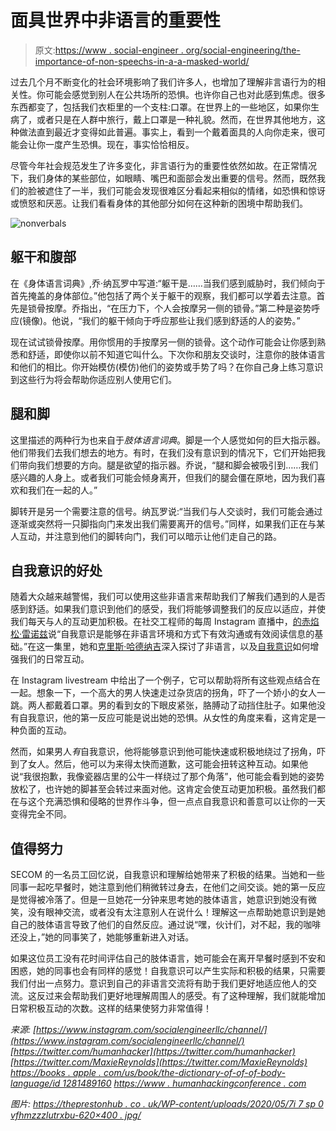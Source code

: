 # 面具世界中非语言的重要性

> 原文:[https://www . social-engineer . org/social-engineering/the-importance-of-non-speechs-in-a-a-masked-world/](https://www.social-engineer.org/social-engineering/the-importance-of-nonverbals-in-a-masked-world/)

过去几个月不断变化的社会环境影响了我们许多人，也增加了理解非言语行为的相关性。你可能会感觉到别人在公共场所的恐惧。也许你自己也对此感到焦虑。很多东西都变了，包括我们衣柜里的一个支柱:口罩。在世界上的一些地区，如果你生病了，或者只是在人群中旅行，戴上口罩是一种礼貌。然而，在世界其他地方，这种做法直到最近才变得如此普遍。事实上，看到一个戴着面具的人向你走来，很可能会让你一度产生恐惧。现在，事实恰恰相反。

尽管今年社会规范发生了许多变化，非言语行为的重要性依然如故。在正常情况下，我们身体的某些部位，如眼睛、嘴巴和面部会发出重要的信号。然而，既然我们的脸被遮住了一半，我们可能会发现很难区分看起来相似的情绪，如恐惧和惊讶或愤怒和厌恶。让我们看看身体的其他部分如何在这种新的困境中帮助我们。

![nonverbals](../Images/47ce9833199d36ee1fedf41b14cc9d64.png)

## 躯干和腹部

在《身体语言词典》,乔·纳瓦罗中写道:“躯干是……当我们感到威胁时，我们倾向于首先掩盖的身体部位。”他包括了两个关于躯干的观察，我们都可以学着去注意。首先是锁骨按摩。乔指出，“在压力下，个人会按摩另一侧的锁骨。”第二种是姿势呼应(镜像)。他说，“我们的躯干倾向于呼应那些让我们感到舒适的人的姿势。”

现在试试锁骨按摩。用你惯用的手按摩另一侧的锁骨。这个动作可能会让你感到熟悉和舒适，即使你以前不知道它叫什么。下次你和朋友交谈时，注意你的肢体语言和他们的相比。你开始模仿(模仿)他们的姿势或手势了吗？在你自己身上练习意识到这些行为将会帮助你适应别人使用它们。

## 腿和脚

这里描述的两种行为也来自于*肢体语言词典*。脚是一个人感觉如何的巨大指示器。他们带我们去我们想去的地方。有时，在我们没有意识到的情况下，它们开始把我们带向我们想要的方向。腿是欲望的指示器。乔说，“腿和脚会被吸引到……我们感兴趣的人身上。或者我们可能会倾身离开，但我们的腿会僵在原地，因为我们喜欢和我们在一起的人。”

脚转开是另一个需要注意的信号。纳瓦罗说:“当我们与人交谈时，我们可能会通过逐渐或突然将一只脚指向门来发出我们需要离开的信号。”同样，如果我们正在与某人互动，并注意到他们的脚转向门，我们可以暗示让他们走自己的路。

## 自我意识的好处

随着大众越来越警惕，我们可以使用这些非语言来帮助我们了解我们遇到的人是否感到舒适。如果我们意识到他们的感受，我们将能够调整我们的反应以适应，并使我们每天与人的互动更加积极。在社交工程师的每周 Instagram 直播中，[的赤焰松·雷诺兹](https://www.social-engineer.com/social-engineer-team/maxie-reynolds/)说“自我意识是能够在非语言环境和方式下有效沟通或有效阅读信息的基础。”在这一集里，她和[克里斯·哈德纳吉](https://www.social-engineer.com/social-engineer-team/christopher-hadnagy/)深入探讨了非语言，以及[自我意识](https://hbr.org/2018/01/what-self-awareness-really-is-and-how-to-cultivate-it)如何增强我们的日常互动。

在 Instagram livestream 中给出了一个例子，它可以帮助将所有这些观点结合在一起。想象一下，一个高大的男人快速走过杂货店的拐角，吓了一个娇小的女人一跳。两人都戴着口罩。男的看到女的下眼皮紧张，胳膊动了动挡住肚子。如果他没有自我意识，他的第一反应可能是说出她的恐惧。从女性的角度来看，这肯定是一种负面的互动。

然而，如果男人*有*自我意识，他将能够意识到他可能快速或积极地绕过了拐角，吓到了女人。然后，他可以为来得太快而道歉，这可能会扭转这种互动。如果他说“我很抱歉，我像瓷器店里的公牛一样绕过了那个角落”，他可能会看到她的姿势放松了，也许她的脚甚至会转过来面对他。这肯定会使互动更加积极。虽然我们都在与这个充满恐惧和侵略的世界作斗争，但一点点自我意识和善意可以让你的一天变得完全不同。

## 值得努力

SECOM 的一名员工回忆说，自我意识和理解给她带来了积极的结果。当她和一些同事一起吃早餐时，她注意到他们稍微转过身去，在他们之间交谈。她的第一反应是觉得被冷落了。但是一旦她花一分钟来思考她的肢体语言，她意识到她没有微笑，没有眼神交流，或者没有太注意别人在说什么！理解这一点帮助她意识到是她自己的肢体语言导致了他们的自然反应。通过说“嘿，伙计们，对不起，我的咖啡还没上，”她的同事笑了，她能够重新进入对话。

如果这位员工没有花时间评估自己的肢体语言，她可能会在离开早餐时感到不安和困惑，她的同事也会有同样的感觉！自我意识可以产生实际和积极的结果，只需要我们付出一点努力。意识到自己的非语言交流将有助于我们更好地适应他人的交流。这反过来会帮助我们更好地理解周围人的感受。有了这种理解，我们就能增加日常积极互动的次数。这样的结果使努力非常值得！

*来源:*
*[https://www.instagram.com/socialengineerllc/channel/](https://www.instagram.com/socialengineerllc/channel/)*
*[https://twitter.com/humanhacker](https://twitter.com/humanhacker)*
*[https://twitter.com/MaxieReynolds](https://twitter.com/MaxieReynolds)*
*[https://books . apple . com/us/book/the-dictionary-of-of-of-body-language/id 1281489160](https://books.apple.com/us/book/the-dictionary-of-body-language/id1281489160)*
*[https://www . humanhackingconference . com](https://www.humanhackingconference.com/trainers/joe-navarro/)*

*图片:*
*[https://theprestonhub . co . uk/WP-content/uploads/2020/05/7i 7 sp 0 vfhmzzzlutrxbu-620×400 . jpg/](https://theprestonhub.co.uk/wp-content/uploads/2020/05/7I7SP0VFHMZZZLUTRXBU-620x400.jpg)*
